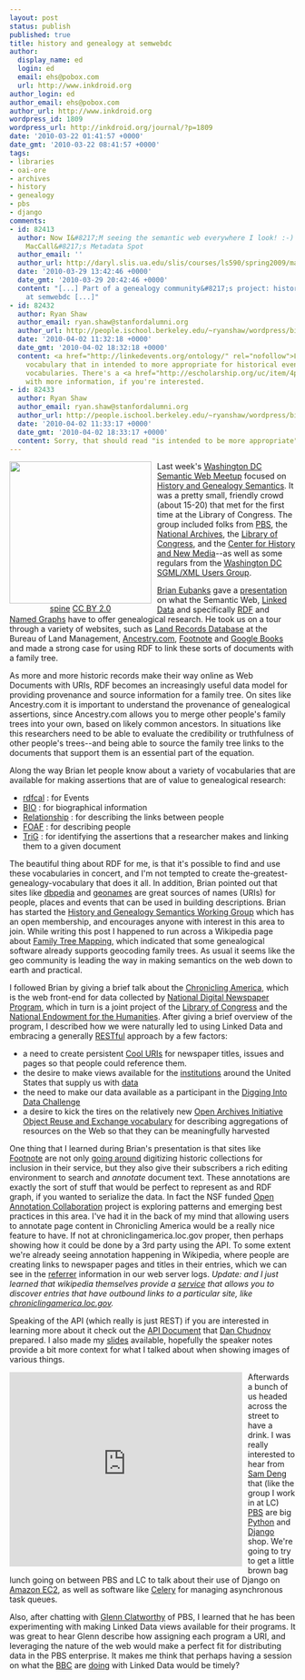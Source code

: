 ```yaml
---
layout: post
status: publish
published: true
title: history and genealogy at semwebdc
author:
  display_name: ed
  login: ed
  email: ehs@pobox.com
  url: http://www.inkdroid.org
author_login: ed
author_email: ehs@pobox.com
author_url: http://www.inkdroid.org
wordpress_id: 1809
wordpress_url: http://inkdroid.org/journal/?p=1809
date: '2010-03-22 01:41:57 +0000'
date_gmt: '2010-03-22 08:41:57 +0000'
tags:
- libraries
- oai-ore
- archives
- history
- genealogy
- pbs
- django
comments:
- id: 82413
  author: Now I&#8217;M seeing the semantic web everywhere I look! :-) &laquo; Dr.
    MacCall&#8217;s Metadata Spot
  author_email: ''
  author_url: http://daryl.slis.ua.edu/slis/courses/ls590/spring2009/maccall/01/35/wordpress/?p=175
  date: '2010-03-29 13:42:46 +0000'
  date_gmt: '2010-03-29 20:42:46 +0000'
  content: "[...] Part of a genealogy community&#8217;s project: history and genealogy
    at semwebdc [...]"
- id: 82432
  author: Ryan Shaw
  author_email: ryan.shaw@stanfordalumni.org
  author_url: http://people.ischool.berkeley.edu/~ryanshaw/wordpress/bio
  date: '2010-04-02 11:32:18 +0000'
  date_gmt: '2010-04-02 18:32:18 +0000'
  content: <a href="http://linkedevents.org/ontology/" rel="nofollow">LODE</a>is a
    vocabulary that in intended to more appropriate for historical events than calendar-focused
    vocabularies. There's a <a href="http://escholarship.org/uc/item/4pd6b5mh" rel="nofollow">paper</a>
    with more information, if you're interested.
- id: 82433
  author: Ryan Shaw
  author_email: ryan.shaw@stanfordalumni.org
  author_url: http://people.ischool.berkeley.edu/~ryanshaw/wordpress/bio
  date: '2010-04-02 11:33:17 +0000'
  date_gmt: '2010-04-02 18:33:17 +0000'
  content: Sorry, that should read "is intended to be more appropriate".
---
```

<div xmlns:cc="http://creativecommons.org/ns#" about="http://www.flickr.com/photos/spine/2076729686/" style="float: left; margin-right: 10px; text-align: center;"><a href="http://www.flickr.com/photos/spine/2076729686"><img src="http://inkdroid.org/images/familytree.jpg" style="height: 250px" /></a><br /><a href="http://www.flickr.com/photos/spine/">spine</a> <a rel="license" href="http://creativecommons.org/licenses/by/2.0/">CC BY 2.0</a>
</div>
<p>Last week's <a href="http://semweb.meetup.com/31/">Washington DC Semantic Web Meetup</a> focused on <a href="http://semweb.meetup.com/31/calendar/12368900/">History and Genealogy Semantics</a>. It was a pretty small, friendly crowd (about 15-20) that met for the first time at the Library of Congress. The group included folks from <a href="http://pbs.org">PBS</a>, the <a href="http://archives.gov">National Archives</a>, the <a href="http://loc.gov">Library of Congress</a>, and the <a href="http://chnm.gmu.edu/">Center for History and New Media</a>--as well as some regulars from the <a href="http://www.eccnet.com/xmlug/">Washington DC SGML/XML Users Group</a>.</p>
<p><a href="http://semweb.meetup.com/31/members/6323472/">Brian Eubanks</a> gave a <a href="http://files.meetup.com/987383/History%20and%20Genealogy%20Semantics.pdf">presentation</a> on what the Semantic Web, <a href="http://linkeddata.org">Linked Data</a> and specifically <a href="http://en.wikipedia.org/wiki/Resource_Description_Framework">RDF</a> and <a href="http://www.w3.org/2004/03/trix/">Named Graphs</a> have to offer genealogical research. He took us on a tour through a variety of websites, such as <a href="http://www.blm.gov/or/landrecords">Land Records Database</a> at the Bureau of Land Management, <a href="http://www.ancestry.com/">Ancestry.com</a>, <a href="http://www.footnote.com/">Footnote</a> and <a href="http://books.google.com">Google Books</a> and made a strong case for using RDF to link these sorts of documents with a family tree. </p>
<p>As more and more historic records make their way online as Web Documents with URIs, RDF becomes an increasingly useful data model for providing provenance and source information for a family tree. On sites like Ancestry.com it is important to understand the provenance of genealogical assertions, since Ancestry.com allows you to merge other people's family trees into your own, based on likely common ancestors. In situations like this researchers need to be able to evaluate the credibility or truthfulness of other people's trees--and being able to source the family tree links to the documents that support them is an essential part of the equation.</p>
<p>Along the way Brian let people know about a variety of vocabularies that are available for making assertions that are of value to genealogical research: </p>
<ul>
<li><a href="http://www.w3.org/TR/rdfcal/#Locations">rdfcal</a> : for Events</li>
<li><a href="http://vocab.org/bio/0.1/.html">BIO</a> : for biographical information</li>
<li><a href="http://vocab.org/relationship/.html">Relationship</a> : for describing the links between people</li>
<li><a href="http://xmlns.com/foaf/spec/">FOAF</a> : for describing people</li>
<li><a href="http://www4.wiwiss.fu-berlin.de/bizer/TriG/">TriG</a> : for identifying the assertions that a researcher makes and linking them to a given document</li>
</ul>
<p>The beautiful thing about RDF for me, is that it's possible to find and use these vocabularies in concert, and I'm not tempted to create the-greatest-genealogy-vocabulary that does it all. In addition, Brian pointed out that sites like <a href="http://dbpedia.org">dbpedia</a> and <a href="http://geonames.org">geonames</a> are great sources of names (URIs) for people, places and events that can be used in building descriptions. Brian has started the <a href="http://groups.google.com/group/history-and-genealogy-semantics-wg/">History and Genealogy Semantics Working Group</a> which has an open membership, and encourages anyone with interest in this area to join. While writing this post I happened to run across a Wikipedia page about <a href="http://en.wikipedia.org/wiki/Family_tree_mapping">Family Tree Mapping</a>, which indicated that some genealogical software already supports geocoding family trees. As usual it seems like the geo community is leading the way in making semantics on the web down to earth and practical. </p>
<p>I followed Brian by giving a brief talk about the <a href="http://chroniclingamerica.loc.gov">Chronicling America</a>, which is the web front-end for data collected by <a href="http://en.wikipedia.org/wiki/National_Digital_Newspaper_Program">National Digital Newspaper Program</a>, which in turn is a joint project of the <a href="http://loc.gov">Library of Congress</a> and the <a href="http://neh.gov">National Endowment for the Humanities</a>. After giving a brief overview of the program, I described how we were naturally led to using Linked Data and embracing a generally <a href="http://en.wikipedia.org/wiki/Representational_State_Transfer">RESTful</a> approach by a few factors:</p>
<ul>
<li>a need to create persistent <a href="http://www.w3.org/Provider/Style/URI">Cool URIs</a> for newspaper titles, issues and pages so that people could reference them.</li>
<li>the desire to make views available for the <a href="http://chroniclingamerica.loc.gov/awardees/">institutions</a> around the United States that supply us with <a href="http://chroniclingamerica.loc.gov/batches/">data</a></li>
<li>the need to make our data available as a participant in the  <a href="http://www.diggingintodata.org/">Digging Into Data Challenge</a></li>
<li>a desire to kick the tires on the relatively new <a href="http://www.openarchives.org/ore/1.0/vocabulary">Open Archives Initiative Object Reuse and Exchange vocabulary</a> for describing aggregations of resources on the Web so that they can be meaningfully harvested
</li>
</ul>
<p>One thing that I learned during Brian's presentation is that sites like <a href="http://footnote.com">Footnote</a> are not only <a href="http://fcw.com/articles/2009/09/29/online-collection-helps-people-remember-holocaust.aspx">going around</a> digitizing historic collections for inclusion in their service,  but they also give their subscribers a rich editing environment to search and <em>annotate</em> document text. These annotations are exactly the sort of stuff that would be perfect to represent as and RDF graph, if you wanted to serialize the data. In fact the NSF funded <a href="http://www.openannotation.org/">Open Annotation Collaboration</a> project is exploring patterns and emerging best practices in this area. I've had it in the back of my mind that allowing users to annotate page content in Chronicling America would be a really nice feature to have. If not at chroniclingamerica.loc.gov proper, then perhaps showing how it could be done by a 3rd party using the API. To some extent we're already seeing annotation happening in Wikipedia, where people are creating links to newspaper pages and titles in their entries, which we can see in the <a href="http://en.wikipedia.org/wiki/Referrer">referrer</a> information in our web server logs. <em>Update: and I just learned that wikipedia themselves provide a <a href="http://en.wikipedia.org/w/index.php?title=Special:LinkSearch">service</a> that allows you to discover entries that have outbound links to a particular site, like <a href="http://en.wikipedia.org/w/index.php?title=Special:LinkSearch&target=http://chroniclingamerica.loc.gov&limit=500&offset=0">chroniclingamerica.loc.gov</a>.</em></p>
<p>Speaking of the API (which really is just REST) if you are interested in learning more about it check out the  <a href="http://chroniclingamerica.loc.gov/about/api/">API Document</a> that <a href="http://onebiglibrary.net">Dan Chudnov</a> prepared. I also made my <a href="http://docs.google.com/present/view?id=dv89m3d_38246f986km">slides</a> available, hopefully the speaker notes provide a bit more context for what I talked about when showing images of various things.</p>
<p><iframe src="http://docs.google.com/present/embed?id=dv89m3d_38246f986km" frameborder="0" width="410" height="342" style="float: left; margin-right: 10px;"></iframe></p>
<p>Afterwards a bunch of us headed across the street to have a drink. I was really interested to hear from <a href="http://twitter.com/samdeng">Sam Deng</a> that (like the group I work in at LC) <a href="http://pbs.org">PBS</a> are big <a href="http://python.org">Python</a> and <a href="http://djangoproject.com">Django</a> shop. We're going to try to get a little brown bag lunch going on between PBS and LC to talk about their use of Django on <a href="http://aws.amazon.com/ec2/">Amazon EC2</a>, as well as software like <a href="http://celeryproject.org/">Celery</a> for managing asynchronous task queues. </p>
<p>Also, after chatting with <a href="http://twitter.com/GlennClatworthy">Glenn Clatworthy</a> of PBS, I learned that he has been experimenting with making Linked Data views available for their programs. It was great to hear Glenn describe how assigning each program a URI, and leveraging the nature of the web would make a perfect fit for distributing data in the PBS enterprise. It makes me think that perhaps having a session on what the <a href="http://bbc.co.uk">BBC</a> are <a href="http://derivadow.com/2009/03/31/linking-bbccouk-to-the-linked-data-cloud/">doing</a> with Linked Data would be timely?</p>
